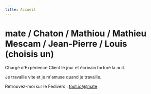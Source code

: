 ```yaml
---
title: Accueil
---
```

# mate / Chaton / Mathiou / Mathieu Mescam / Jean-Pierre / Louis (choisis un)

Chargé d'Expérience Client le jour et écrivain torturé la nuit. 

Je travaille vite et je m'amuse quand je travaille.

Retrouvez-moi sur le Fedivers : [toot.io/@mate](https://toot.io/@mate)